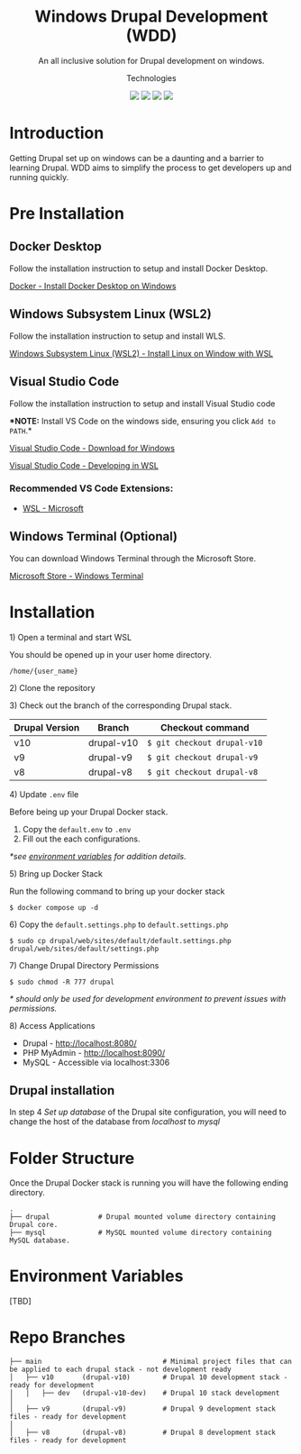 <h1 align="center">Windows Drupal Development (WDD)</h1>
<p align="center">An all inclusive solution for Drupal development on windows. </p>

<p align='center'>Technologies</p>
<p align='center'>
  <img src="https://img.shields.io/badge/-Drupal-0678BE?logo=drupal&logoColor=ffffff&style=for-the-badge&labelColor=0678BE" />
  <img src="https://img.shields.io/badge/-MySql-4479A1?logo=mysql&logoColor=ffffff&style=for-the-badge&labelColor=4479A1" />
  <img src="https://img.shields.io/badge/-MySql-777BB4?logo=php&logoColor=ffffff&style=for-the-badge&labelColor=777BB4" />
  <img src="https://img.shields.io/badge/-Docker-2496ED?logo=docker&logoColor=ffffff&style=for-the-badge&labelColor=496ED" />
</p>

# Introduction

Getting Drupal set up on windows can be a daunting and a barrier to learning Drupal. WDD aims to simplify the process to get developers up and running quickly.

# Pre Installation

## Docker Desktop

Follow the installation instruction to setup and install Docker Desktop.

[Docker - Install Docker Desktop on Windows](https://docs.docker.com/desktop/install/windows-install/)

## Windows Subsystem Linux (WSL2)

Follow the installation instruction to setup and install WLS.

[Windows Subsystem Linux (WSL2) - Install Linux on Window with WSL](https://learn.microsoft.com/en-us/windows/wsl/install)

## Visual Studio Code

Follow the installation instruction to setup and install Visual Studio code

**\*NOTE:** Install VS Code on the windows side, ensuring you click `Add to PATH`.\*

[Visual Studio Code - Download for Windows](https://code.visualstudio.com/)

[Visual Studio Code - Developing in WSL](https://code.visualstudio.com/docs/remote/wsl)

### Recommended VS Code Extensions:

- [WSL - Microsoft](https://marketplace.visualstudio.com/items?itemName=ms-vscode-remote.remote-wsl)

## Windows Terminal (Optional)

You can download Windows Terminal through the Microsoft Store.

[Microsoft Store - Windows Terminal](https://www.microsoft.com/store/productId/9N0DX20HK701)

# Installation

1\) Open a terminal and start WSL

You should be opened up in your user home directory.

`/home/{user_name}`

2\) Clone the repository

3\) Check out the branch of the corresponding Drupal stack.

| Drupal Version | Branch     | Checkout command            |
| -------------- | ---------- | --------------------------- |
| v10            | drupal-v10 | `$ git checkout drupal-v10` |
| v9             | drupal-v9  | `$ git checkout drupal-v9`  |
| v8             | drupal-v8  | `$ git checkout drupal-v8`  |

4\) Update `.env` file

Before being up your Drupal Docker stack.

1. Copy the `default.env` to `.env`
2. Fill out the each configurations.

_\*see [environment variables]() for addition details._

5\) Bring up Docker Stack

Run the following command to bring up your docker stack

`$ docker compose up -d`

6\) Copy the `default.settings.php` to `default.settings.php`

`$ sudo cp drupal/web/sites/default/default.settings.php drupal/web/sites/default/settings.php`

7\) Change Drupal Directory Permissions

`$ sudo chmod -R 777 drupal`

_\* should only be used for development environment to prevent issues with permissions._

8\) Access Applications

- Drupal - [http://localhost:8080/](http://localhost:8080/)
- PHP MyAdmin - [http://localhost:8090/](http://localhost:8090/)
- MySQL - Accessible via localhost:3306

## Drupal installation

In step 4 *Set up database* of the Drupal site configuration, you will need to change the host of the database from *localhost* to *mysql*

# Folder Structure

Once the Drupal Docker stack is running you will have the following ending directory.

```
.
├── drupal            # Drupal mounted volume directory containing Drupal core.
├── mysql             # MySQL mounted volume directory containing MySQL database.

```

# Environment Variables

[TBD]

# Repo Branches

```
├── main                              # Minimal project files that can be applied to each drupal stack - not development ready
│   ├── v10       (drupal-v10)        # Drupal 10 development stack - ready for development
│   │   ├── dev   (drupal-v10-dev)    # Drupal 10 stack development
│
│   ├── v9        (drupal-v9)         # Drupal 9 development stack files - ready for development
│
│   ├── v8        (drupal-v8)         # Drupal 8 development stack files - ready for development
```
